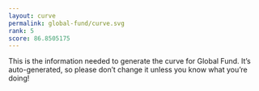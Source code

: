 ```yaml
---
layout: curve
permalink: global-fund/curve.svg
rank: 5
score: 86.8505175
---
```


This is the information needed to generate the curve for Global Fund. It’s
auto-generated, so please don’t change it unless you know what you’re
doing!
